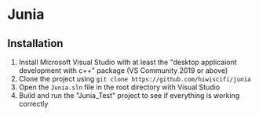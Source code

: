 # Junia
## Installation
1. Install Microsoft Visual Studio with at least the "desktop applicaiont development with c++" package (VS Community 2019 or above)
2. Clone the project using `git clone https://github.com/hiwiscifi/junia`
3. Open the `Junia.sln` file in the root directory with Visual Studio
4. Build and run the "Junia_Test" project to see if everything is working correctly
